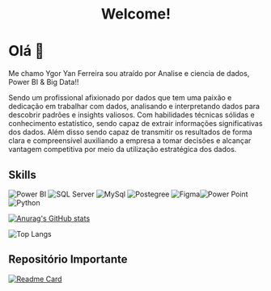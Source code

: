 <h1 align ="center">Welcome!</h1>

<p align ="center">
  <ing src= "https://media.licdn.com/dms/image/D4D16AQG_g6uUrPT1mw/profile-displaybackgroundimage-shrink_350_1400/0/1688059360155?e=1694649600&v=beta&t=hfg4BriyYvrxITpqKamKGxTE4rz6TKtl4baQI7WiBWY"alt="Sublime´s custom image"/>
</p>

# Olá 👋
Me chamo Ygor Yan Ferreira sou atraído por Analise e ciencia de dados, Power BI & Big Data!!

Sendo um profissional afixionado por dados que tem uma paixão e dedicação em trabalhar com dados, analisando e interpretando dados para descobrir padrões e insights valiosos. Com habilidades técnicas sólidas e conhecimento estatístico, sendo capaz de extrair informações significativas dos dados. Além disso sendo capaz de transmitir os resultados de forma clara e compreensível auxiliando a empresa a tomar decisões e alcançar vantagem competitiva por meio da utilização estratégica dos dados.

## Skills 
![Power BI](https://img.shields.io/badge/PowerBI-F2C811?style=for-the-badge&logo=Power%20BI&logoColor=white) ![SQL Server](https://img.shields.io/badge/Microsoft%20SQL%20Server-CC2927?style=for-the-badge&logo=microsoft%20sql%20server&logoColor=white) ![MySql](https://img.shields.io/badge/MySQL-005C84?style=for-the-badge&logo=mysql&logoColor=white) ![Postegree](https://img.shields.io/badge/PostgreSQL-316192?style=for-the-badge&logo=postgresql&logoColor=whit) ![Figma](	https://img.shields.io/badge/Figma-F24E1E?style=for-the-badge&logo=figma&logoColor=white)![Power Point](https://img.shields.io/badge/Microsoft_PowerPoint-B7472A?style=for-the-badge&logo=microsoft-powerpoint&logoColor=white)![Python](https://img.shields.io/badge/Python-FFD43B?style=for-the-badge&logo=python&logoColor=blue)


[![Anurag's GitHub stats](https://github-readme-stats.vercel.app/api?username=YgorYan&show_icons=true&theme=radical)](https://github.com/YgorYan/github-readme-stats)

![Top Langs](https://github-readme-stats.vercel.app/api/top-langs/?username=YgorYan&hide=Python,SqlServer,MySql,Dax,PowerQuery,Exel&theme=radical)

## Repositório Importante
[![Readme Card](https://github-readme-stats.vercel.app/api/pin/?username=YgorYan&repo=YgorYan&theme=radical)](https://github.com/YgorYan/github-readme-stats)
